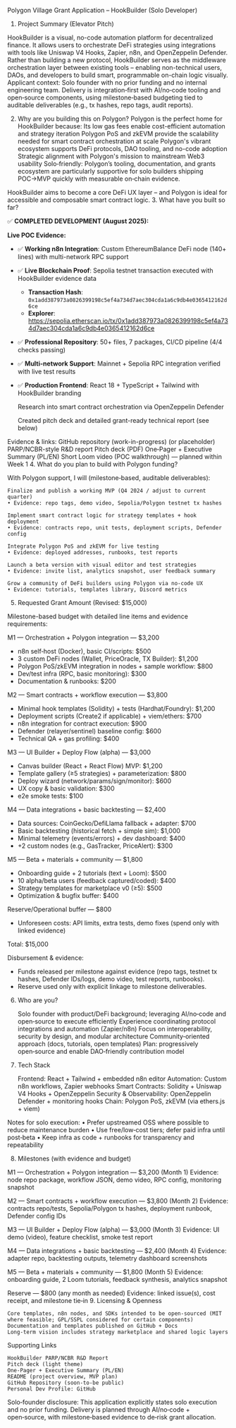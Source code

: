  Polygon Village Grant Application – HookBuilder (Solo Developer)
1. Project Summary (Elevator Pitch)

HookBuilder is a visual, no-code automation platform for decentralized finance. It allows users to orchestrate DeFi strategies using integrations with tools like Uniswap V4 Hooks, Zapier, n8n, and OpenZeppelin Defender.
Rather than building a new protocol, HookBuilder serves as the middleware orchestration layer between existing tools – enabling non-technical users, DAOs, and developers to build smart, programmable on-chain logic visually.
Applicant context: Solo founder with no prior funding and no internal engineering team. Delivery is integration‑first with AI/no‑code tooling and open‑source components, using milestone‑based budgeting tied to auditable deliverables (e.g., tx hashes, repo tags, audit reports).

2. Why are you building this on Polygon?
Polygon is the perfect home for HookBuilder because:
    Its low gas fees enable cost-efficient automation and strategy iteration
    Polygon PoS and zkEVM provide the scalability needed for smart contract orchestration at scale
    Polygon's vibrant ecosystem supports DeFi protocols, DAO tooling, and no-code adoption
    Strategic alignment with Polygon's mission to mainstream Web3 usability
Solo‑friendly: Polygon’s tooling, documentation, and grants ecosystem are particularly supportive for solo builders shipping POC→MVP quickly with measurable on‑chain evidence.

HookBuilder aims to become a core DeFi UX layer – and Polygon is ideal for accessible and composable smart contract logic.
 3. What have you built so far?

✅ **COMPLETED DEVELOPMENT (August 2025):**

**Live POC Evidence:**
- ✅ **Working n8n Integration**: Custom EthereumBalance DeFi node (140+ lines) with multi-network RPC support
- ✅ **Live Blockchain Proof**: Sepolia testnet transaction executed with HookBuilder evidence data
  - **Transaction Hash**: `0x1add387973a0826399198c5ef4a734d7aec304cda1a6c9db4e0365412162d6ce`
  - **Explorer**: https://sepolia.etherscan.io/tx/0x1add387973a0826399198c5ef4a734d7aec304cda1a6c9db4e0365412162d6ce
- ✅ **Professional Repository**: 50+ files, 7 packages, CI/CD pipeline (4/4 checks passing)
- ✅ **Multi-network Support**: Mainnet + Sepolia RPC integration verified with live test results
- ✅ **Production Frontend**: React 18 + TypeScript + Tailwind with HookBuilder branding

    Research into smart contract orchestration via OpenZeppelin Defender

    Created pitch deck and detailed grant-ready technical report (see below)

Evidence & links:
GitHub repository (work-in-progress) (or placeholder)
PARP/NCBR-style R&D report
Pitch deck (PDF)
One‑Pager + Executive Summary (PL/EN)
Short Loom video (POC walkthrough) — planned within Week 1
4. What do you plan to build with Polygon funding?

With Polygon support, I will (milestone‑based, auditable deliverables):

    Finalize and publish a working MVP (Q4 2024 / adjust to current quarter)
    • Evidence: repo tags, demo video, Sepolia/Polygon testnet tx hashes

    Implement smart contract logic for strategy templates + hook deployment
    • Evidence: contracts repo, unit tests, deployment scripts, Defender config

    Integrate Polygon PoS and zkEVM for live testing
    • Evidence: deployed addresses, runbooks, test reports

    Launch a beta version with visual editor and test strategies
    • Evidence: invite list, analytics snapshot, user feedback summary

    Grow a community of DeFi builders using Polygon via no-code UX
    • Evidence: tutorials, templates library, Discord metrics

5. Requested Grant Amount (Revised: $15,000)

Milestone-based budget with detailed line items and evidence requirements:

M1 — Orchestration + Polygon integration — $3,200
- n8n self‑host (Docker), basic CI/scripts: $500
- 3 custom DeFi nodes (Wallet, PriceOracle, TX Builder): $1,200
- Polygon PoS/zkEVM integration in nodes + sample workflow: $800
- Dev/test infra (RPC, basic monitoring): $300
- Documentation & runbooks: $200

M2 — Smart contracts + workflow execution — $3,800
- Minimal hook templates (Solidity) + tests (Hardhat/Foundry): $1,200
- Deployment scripts (Create2 if applicable) + viem/ethers: $700
- n8n integration for contract execution: $900
- Defender (relayer/sentinel) baseline config: $600
- Technical QA + gas profiling: $400

M3 — UI Builder + Deploy Flow (alpha) — $3,000
- Canvas builder (React + React Flow) MVP: $1,200
- Template gallery (≥5 strategies) + parameterization: $800
- Deploy wizard (network/params/sign/monitor): $600
- UX copy & basic validation: $300
- e2e smoke tests: $100

M4 — Data integrations + basic backtesting — $2,400
- Data sources: CoinGecko/DefiLlama fallback + adapter: $700
- Basic backtesting (historical fetch + simple sim): $1,000
- Minimal telemetry (events/errors) + dev dashboard: $400
- +2 custom nodes (e.g., GasTracker, PriceAlert): $300

M5 — Beta + materials + community — $1,800
- Onboarding guide + 2 tutorials (text + Loom): $500
- 10 alpha/beta users (feedback captured/coded): $400
- Strategy templates for marketplace v0 (≥5): $500
- Optimization & bugfix buffer: $400

Reserve/Operational buffer — $800
- Unforeseen costs: API limits, extra tests, demo fixes (spend only with linked evidence)

Total: $15,000

Disbursement & evidence:
- Funds released per milestone against evidence (repo tags, testnet tx hashes, Defender IDs/logs, demo video, test reports, runbooks).
- Reserve used only with explicit linkage to milestone deliverables.
6. Who are you?

    Solo founder with product/DeFi background; leveraging AI/no‑code and open‑source to execute efficiently
    Experience coordinating protocol integrations and automation (Zapier/n8n)
    Focus on interoperability, security by design, and modular architecture
    Community‑oriented approach (docs, tutorials, open templates)
    Plan: progressively open‑source and enable DAO‑friendly contribution model

7. Tech Stack

    Frontend: React + Tailwind + embedded n8n editor
    Automation: Custom n8n workflows, Zapier webhooks
    Smart Contracts: Solidity + Uniswap V4 Hooks + OpenZeppelin
    Security & Observability: OpenZeppelin Defender + monitoring hooks
    Chain: Polygon PoS, zkEVM (via ethers.js + viem)

Notes for solo execution:
    • Prefer upstreamed OSS where possible to reduce maintenance burden
    • Use free/low‑cost tiers; defer paid infra until post‑beta
    • Keep infra as code + runbooks for transparency and repeatability

8. Milestones (with evidence and budget)

M1 — Orchestration + Polygon integration — $3,200 (Month 1)
Evidence: node repo package, workflow JSON, demo video, RPC config, monitoring snapshot

M2 — Smart contracts + workflow execution — $3,800 (Month 2)
Evidence: contracts repo/tests, Sepolia/Polygon tx hashes, deployment runbook, Defender config IDs

M3 — UI Builder + Deploy Flow (alpha) — $3,000 (Month 3)
Evidence: UI demo (video), feature checklist, smoke test report

M4 — Data integrations + basic backtesting — $2,400 (Month 4)
Evidence: adapter repo, backtesting outputs, telemetry dashboard screenshots

M5 — Beta + materials + community — $1,800 (Month 5)
Evidence: onboarding guide, 2 Loom tutorials, feedback synthesis, analytics snapshot

Reserve — $800 (any month as needed)
Evidence: linked issue(s), cost receipt, and milestone tie‑in
9. Licensing & Openness

    Core templates, n8n nodes, and SDKs intended to be open‑sourced (MIT where feasible; GPL/SSPL considered for certain components)
    Documentation and templates published on GitHub + Docs
    Long-term vision includes strategy marketplace and shared logic layers

Supporting Links

    HookBuilder PARP/NCBR R&D Report
    Pitch deck (light theme)
    One‑Pager + Executive Summary (PL/EN)
    README (project overview, MVP plan)
    GitHub Repository (soon-to-be public)
    Personal Dev Profile: GitHub

Solo‑founder disclosure: This application explicitly states solo execution and no prior funding. Delivery is planned through AI/no‑code + open‑source, with milestone‑based evidence to de‑risk grant allocation.

